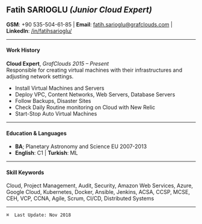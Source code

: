 ## Fatih SARIOGLU _(Junior Cloud Expert)_
**GSM**: +90 535-504-61-85 | **Email**: fatih.sarioglu@grafclouds.com | **LinkedIn**: [/in/fatihsarioglu/](https://www.linkedin.com/in/fatihsarioglu/)

---
#### Work History
**Cloud Expert**, _GrafClouds 2015 – Present_<br />
Responsible for creating virtual machines with their infrastructures and adjusting network settings.

  * Install Virtual Machines and Servers 
  * Deploy VPC, Content Networks, Web Servers, Database Servers 
  * Follow Backups, Disaster Sites 
  * Check Daily Routine monitoring on Cloud with New Relic
  * Start-Stop Auto Virtual Machines


---
#### Education & Languages
  * **BA**; Planetary Astronomy and Science EU 2007-2013
  * **English**: C1 | **Turkish**: ML



---
#### Skill Keywords
Cloud, Project Management, Audit, Security, Amazon Web Services, Azure, Google Cloud, Kubernetes, Docker, Ansible, Jenkins, ACSA, CCSP, MCSE, CEH, VCP, CCNA, Agile, Scrum, CI/CD, Distributed Systems

---
`⌘  Last Update: Nov 2018`
